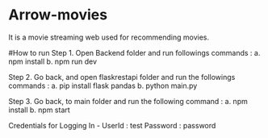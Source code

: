 # Arrow-movies
It is a movie streaming web used for recommending movies.


#How to run
Step 1. Open Backend folder and run followings commands :
      a. npm install
      b. npm run dev
     
Step 2. Go back, and open flaskrestapi folder and run the followings commands :
      a. pip install flask pandas
      b. python main.py
      
Step 3. Go back, to main folder and run the following command :
      a. npm install
      b. npm start
      
Credentials for Logging In - 
UserId : test
Password : password
